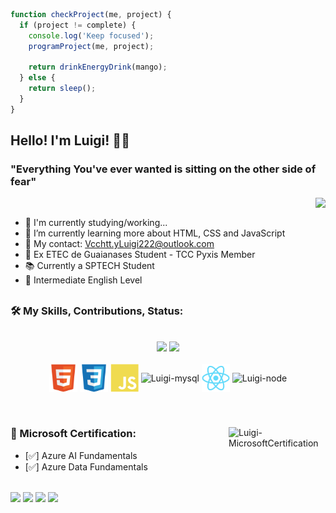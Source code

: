 ```javascript
function checkProject(me, project) {
  if (project != complete) {
    console.log('Keep focused');
    programProject(me, project);
    
    return drinkEnergyDrink(mango);
  } else {
    return sleep();
  }
}
```
## Hello! I'm Luigi! 👋😄

### "Everything You've ever wanted is sitting on the other side of fear"

<dl> 
  <dd> 
      <dl> 
          <dd> <img align="right" height="200em" src="https://images-wixmp-ed30a86b8c4ca887773594c2.wixmp.com/f/25c93289-0576-4645-bc48-e828abec9740/dca37k9-6c122dbc-3faf-4a4a-96de-9f1830b02ad8.gif?token=eyJ0eXAiOiJKV1QiLCJhbGciOiJIUzI1NiJ9.eyJzdWIiOiJ1cm46YXBwOjdlMGQxODg5ODIyNjQzNzNhNWYwZDQxNWVhMGQyNmUwIiwiaXNzIjoidXJuOmFwcDo3ZTBkMTg4OTgyMjY0MzczYTVmMGQ0MTVlYTBkMjZlMCIsIm9iaiI6W1t7InBhdGgiOiJcL2ZcLzI1YzkzMjg5LTA1NzYtNDY0NS1iYzQ4LWU4MjhhYmVjOTc0MFwvZGNhMzdrOS02YzEyMmRiYy0zZmFmLTRhNGEtOTZkZS05ZjE4MzBiMDJhZDguZ2lmIn1dXSwiYXVkIjpbInVybjpzZXJ2aWNlOmZpbGUuZG93bmxvYWQiXX0.QrbJFdFOz45c_Ri6dqsP0dlNqDFMZ3SGsOaKKcHeVHs" /> 
        </dd>
      </dl>
  </dd> 
</dl>

<br>

- 📌 I'm currently studying/working...
- 📌 I’m currently learning more about HTML, CSS and JavaScript
- 📩 My contact: Vcchtt.yLuigi222@outlook.com
- 🚀 Ex ETEC de Guaianases Student - TCC Pyxis Member
- 📚 Currently a SPTECH Student
- 📢 Intermediate English Level
  
##
<div align="left" >
  
  ### 🛠️ My Skills, Contributions, Status:
<br>
  <a href="https://github.com/luigivicchietti"> </a>
  <div align="center">
  <img height="150em" src="https://github-readme-stats.vercel.app/api?username=luigivicchietti&show_icons=true&theme=dark&include_all_commits=true&count_private=true"/>
  
  <img height="150em" src="https://github-readme-stats.vercel.app/api/top-langs/?username=luigiVicchietti&layout=compact&langs_count=7&theme=dark"/>
</div>
<br>
<div align="center">
  <img align="center" alt="Luigi-HTML" height="45" width="45" src="https://raw.githubusercontent.com/devicons/devicon/master/icons/html5/html5-original.svg">
  <img align="center" alt="Luigi-CSS" height="45" width="45" src="https://raw.githubusercontent.com/devicons/devicon/master/icons/css3/css3-original.svg">
  <img align="center" alt="Luigi-Js" height="45" width="45" src="https://raw.githubusercontent.com/devicons/devicon/master/icons/javascript/javascript-plain.svg">
  <img align="center" alt="Luigi-mysql" height="45" width="45" src="https://cdn.jsdelivr.net/gh/devicons/devicon/icons/mysql/mysql-original.svg">
  <img align="center" alt="Luigi-React" height="45" width="45" src="https://raw.githubusercontent.com/devicons/devicon/master/icons/react/react-original.svg">
  <img align="center" alt="Luigi-node" height="45" width="45" src="https://cdn.jsdelivr.net/gh/devicons/devicon/icons/nodejs/nodejs-original.svg" />
</div>
  <br>
  
#
  
 <dl> 
  <dd> 
      <dl> 
          <dd> 
            <img align="right" alt="Luigi-MicrosoftCertification" height="155" width="155" src="https://images.credly.com/size/340x340/images/be8fcaeb-c769-4858-b567-ffaaa73ce8cf/image.png">
        </dd>
      </dl>
  </dd> 
</dl>
    
 ### 📌 Microsoft Certification:
- [✅] Azure AI Fundamentals <br>
- [✅] Azure Data Fundamentals
  
<br>
  <a href="https://instagram.com/ylu1gi" target="_blank"><img src="https://img.shields.io/badge/-Instagram-%23E4405F?style=for-the-badge&logo=instagram&logoColor=white" target="_blank"></a>
  <a href="https://www.linkedin.com/in/#-45875016a" target="_blank"><img src="https://img.shields.io/badge/-LinkedIn-%230077B5?style=for-the-badge&logo=linkedin&logoColor=white" target="_blank"></a>
  <a href="https://open.spotify.com/user/22he4ob5qu3wt75q47yh72ydi" target="_blank"><img src="https://img.shields.io/badge/Spotify-1ED760?&style=for-the-badge&logo=spotify&logoColor=white" target="_blank"></a>
  <a href = "mailto:vcchtt.yluigi222@outlook.com"><img src="https://img.shields.io/badge/-Gmail-%23333?style=for-the-badge&logo=gmail&logoColor=white" target="_blank"></a>
